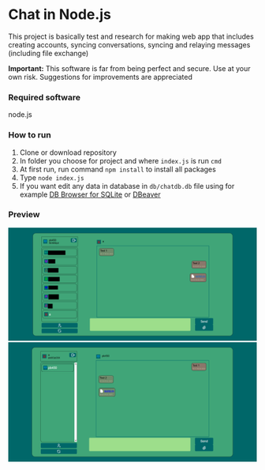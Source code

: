 
# Chat in Node.js
This project is basically test and research for making web app that includes creating accounts, syncing conversations, syncing and relaying messages (including file exchange)

**Important:** This software is far from being perfect and secure. Use at your own risk. Suggestions for improvements are appreciated

### Required software
node.js
### How to run

 1. Clone or download repository
 2. In folder you choose for project and where `index.js` is run `cmd`
 3. At first run, run command `npm install` to install all packages
 4. Type `node index.js`
4. If you want edit any data in database in `db/chatdb.db` file using for example [DB Browser for SQLite](https://sqlitebrowser.org/) or [DBeaver](https://dbeaver.io/)
### Preview
![img1](https://raw.githubusercontent.com/pb450/js_chat/refs/heads/main/img/1.png)
![img2](https://raw.githubusercontent.com/pb450/js_chat/refs/heads/main/img/2.png)
